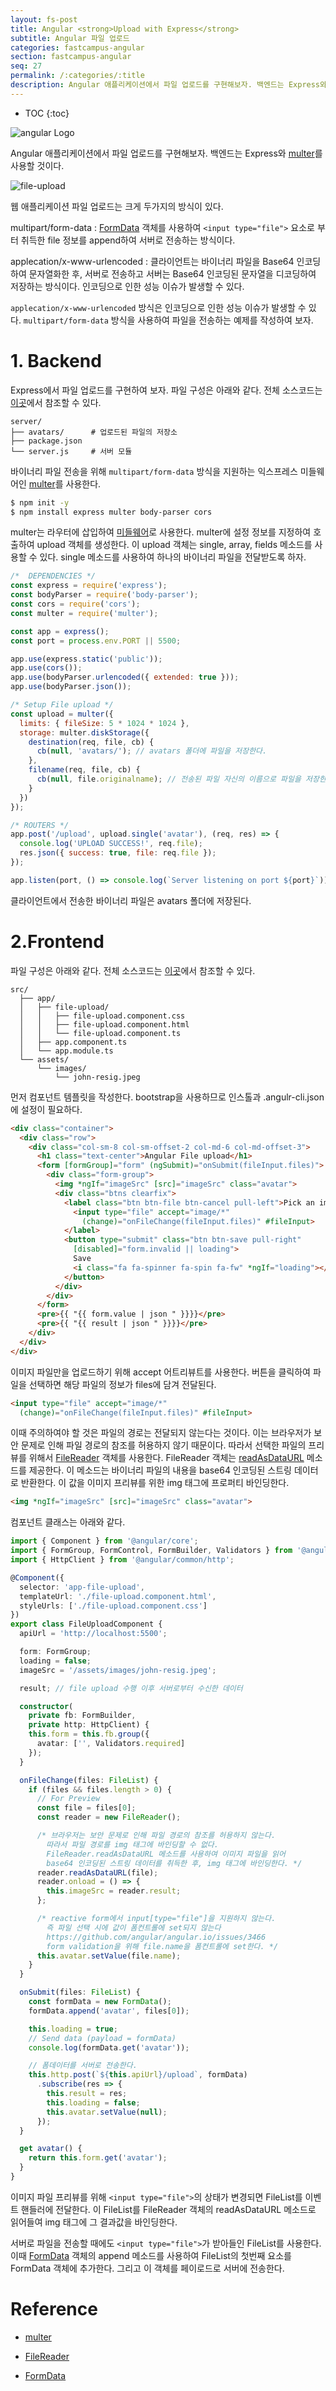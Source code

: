 ```yaml
---
layout: fs-post
title: Angular <strong>Upload with Express</strong>
subtitle: Angular 파일 업로드
categories: fastcampus-angular
section: fastcampus-angular
seq: 27
permalink: /:categories/:title
description: Angular 애플리케이션에서 파일 업로드를 구현해보자. 백엔드는 Express와 multer를 사용할 것이다. 웹 애플리케이션 파일 업로드는 크게 두가지의 방식이 있다.
---
```


* TOC
{:toc}

![angular Logo](../img/angular-logo.png)

Angular 애플리케이션에서 파일 업로드를 구현해보자. 백엔드는 Express와 [multer](https://github.com/expressjs/multer)를 사용할 것이다.

![file-upload](../img/file-upload.png)

웹 애플리케이션 파일 업로드는 크게 두가지의 방식이 있다.

multipart/form-data
: [FormData](https://developer.mozilla.org/ko/docs/Web/API/FormData) 객체를 사용하여 `<input type="file">` 요소로 부터 취득한 file 정보를 append하여 서버로 전송하는 방식이다.

applecation/x-www-urlencoded
: 클라이언트는 바이너리 파일을 Base64 인코딩하여 문자열화한 후, 서버로 전송하고 서버는 Base64 인코딩된 문자열을 디코딩하여 저장하는 방식이다. 인코딩으로 인한 성능 이슈가 발생할 수 있다.

`applecation/x-www-urlencoded` 방식은 인코딩으로 인한 성능 이슈가 발생할 수 있다. `multipart/form-data` 방식을 사용하여 파일을 전송하는 예제를 작성하여 보자.

# 1. Backend

Express에서 파일 업로드를 구현하여 보자. 파일 구성은 아래와 같다. 전체 소스코드는 [이곳](https://github.com/ungmo2/file-upload-express)에서 참조할 수 있다.

```
server/
├── avatars/      # 업로드된 파일의 저장소
├── package.json
└── server.js     # 서버 모듈
```

바이너리 파일 전송을 위해 `multipart/form-data` 방식을 지원하는 익스프레스 미들웨어인 [multer](https://github.com/expressjs/multer/blob/master/doc/README-ko.md)를 사용한다.

```bash
$ npm init -y
$ npm install express multer body-parser cors
```

multer는 라우터에 삽입하여 [미들웨어](../express-basics#4-middleware)로 사용한다. multer에 설정 정보를 지정하여 호출하여 upload 객체를 생성한다. 이 upload 객체는 single, array, fields 메소드를 사용할 수 있다. single 메소드를 사용하여 하나의 바이너리 파일을 전달받도록 하자.


```javascript
/*  DEPENDENCIES */
const express = require('express');
const bodyParser = require('body-parser');
const cors = require('cors');
const multer = require('multer');

const app = express();
const port = process.env.PORT || 5500;

app.use(express.static('public'));
app.use(cors());
app.use(bodyParser.urlencoded({ extended: true }));
app.use(bodyParser.json());

/* Setup File upload */
const upload = multer({
  limits: { fileSize: 5 * 1024 * 1024 },
  storage: multer.diskStorage({
    destination(req, file, cb) {
      cb(null, 'avatars/'); // avatars 폴더에 파일을 저장한다.
    },
    filename(req, file, cb) {
      cb(null, file.originalname); // 전송된 파일 자신의 이름으로 파일을 저장한다.
    }
  })
});

/* ROUTERS */
app.post('/upload', upload.single('avatar'), (req, res) => {
  console.log('UPLOAD SUCCESS!', req.file);
  res.json({ success: true, file: req.file });
});

app.listen(port, () => console.log(`Server listening on port ${port}`));
```

클라이언트에서 전송한 바이너리 파일은 avatars 폴더에 저장된다.

# 2.Frontend

파일 구성은 아래와 같다. 전체 소스코드는 [이곳](https://github.com/ungmo2/angular-file-upload)에서 참조할 수 있다.

```
src/
  ├── app/
  │   ├── file-upload/
  │   │   ├── file-upload.component.css
  │   │   ├── file-upload.component.html
  │   │   └── file-upload.component.ts
  │   ├── app.component.ts
  │   └── app.module.ts
  └── assets/
      └── images/
          └── john-resig.jpeg
```

먼저 컴포넌트 템플릿을 작성한다. bootstrap을 사용하므로 인스톨과 .angulr-cli.json에 설정이 필요하다.

```html
<div class="container">
  <div class="row">
    <div class="col-sm-8 col-sm-offset-2 col-md-6 col-md-offset-3">
      <h1 class="text-center">Angular File upload</h1>
      <form [formGroup]="form" (ngSubmit)="onSubmit(fileInput.files)">
        <div class="form-group">
          <img *ngIf="imageSrc" [src]="imageSrc" class="avatar">
          <div class="btns clearfix">
            <label class="btn btn-file btn-cancel pull-left">Pick an image
              <input type="file" accept="image/*"
                (change)="onFileChange(fileInput.files)" #fileInput>
            </label>
            <button type="submit" class="btn btn-save pull-right"
              [disabled]="form.invalid || loading">
              Save
              <i class="fa fa-spinner fa-spin fa-fw" *ngIf="loading"></i>
            </button>
          </div>
        </div>
      </form>
      <pre>{{ "{{ form.value | json " }}}}</pre>
      <pre>{{ "{{ result | json " }}}}</pre>
    </div>
  </div>
</div>
```

이미지 파일만을 업로드하기 위해 accept 어트리뷰트를 사용한다. 버튼을 클릭하여 파일을 선택하면 해당 파일의 정보가 files에 담겨 전달된다.

```html
<input type="file" accept="image/*"
  (change)="onFileChange(fileInput.files)" #fileInput>
```

이때 주의하여야 할 것은 파일의 경로는 전달되지 않는다는 것이다. 이는 브라우저가 보안 문제로 인해 파일 경로의 참조를 허용하지 않기 때문이다. 따라서 선택한 파일의 프리뷰를 위해서 [FileReader](https://developer.mozilla.org/ko/docs/Web/API/FileReader) 객체를 사용한다. FileReader 객체는 [readAsDataURL](https://developer.mozilla.org/ko/docs/Web/API/FileReader/readAsDataURL) 메소드를 제공한다. 이 메소드는 바이너리 파일의 내용을 base64 인코딩된 스트링 데이터로 반환한다. 이 값을 이미지 프리뷰를 위한 img 태그에 프로퍼티 바인딩한다.

```html
<img *ngIf="imageSrc" [src]="imageSrc" class="avatar">
```

컴포넌트 클래스는 아래와 같다.

```typescript
import { Component } from '@angular/core';
import { FormGroup, FormControl, FormBuilder, Validators } from '@angular/forms';
import { HttpClient } from '@angular/common/http';

@Component({
  selector: 'app-file-upload',
  templateUrl: './file-upload.component.html',
  styleUrls: ['./file-upload.component.css']
})
export class FileUploadComponent {
  apiUrl = 'http://localhost:5500';

  form: FormGroup;
  loading = false;
  imageSrc = '/assets/images/john-resig.jpeg';

  result; // file upload 수행 이후 서버로부터 수신한 데이터

  constructor(
    private fb: FormBuilder,
    private http: HttpClient) {
    this.form = this.fb.group({
      avatar: ['', Validators.required]
    });
  }

  onFileChange(files: FileList) {
    if (files && files.length > 0) {
      // For Preview
      const file = files[0];
      const reader = new FileReader();

      /* 브라우저는 보안 문제로 인해 파일 경로의 참조를 허용하지 않는다.
        따라서 파일 경로를 img 태그에 바인딩할 수 없다.
        FileReader.readAsDataURL 메소드를 사용하여 이미지 파일을 읽어
        base64 인코딩된 스트링 데이터를 취득한 후, img 태그에 바인딩한다. */
      reader.readAsDataURL(file);
      reader.onload = () => {
        this.imageSrc = reader.result;
      };

      /* reactive form에서 input[type="file"]을 지원하지 않는다.
        즉 파일 선택 시에 값이 폼컨트롤에 set되지 않는다
        https://github.com/angular/angular.io/issues/3466
        form validation을 위해 file.name을 폼컨트롤에 set한다. */
      this.avatar.setValue(file.name);
    }
  }

  onSubmit(files: FileList) {
    const formData = new FormData();
    formData.append('avatar', files[0]);

    this.loading = true;
    // Send data (payload = formData)
    console.log(formData.get('avatar'));

    // 폼데이터를 서버로 전송한다.
    this.http.post(`${this.apiUrl}/upload`, formData)
      .subscribe(res => {
        this.result = res;
        this.loading = false;
        this.avatar.setValue(null);
      });
  }

  get avatar() {
    return this.form.get('avatar');
  }
}
```

이미지 파일 프리뷰를 위해 `<input type="file">`의 상태가 변경되면 FileList를 이벤트 핸들러에 전달한다. 이 FileList를 FileReader 객체의 readAsDataURL 메소드로 읽어들여 img 태그에 그 결과값을 바인딩한다.

서버로 파일을 전송할 때에도 `<input type="file">`가 받아들인 FileList를 사용한다. 이때 [FormData](https://developer.mozilla.org/ko/docs/Web/API/FormData) 객체의 append 메소드를 사용하여 FileList의 첫번째 요소를 FormData 객체에 추가한다. 그리고 이 객체를 페이로드로 서버에 전송한다.

# Reference

* [multer](https://github.com/expressjs/multer)

* [FileReader](https://developer.mozilla.org/ko/docs/Web/API/FileReader)

* [FormData](https://developer.mozilla.org/ko/docs/Web/API/FormData)
